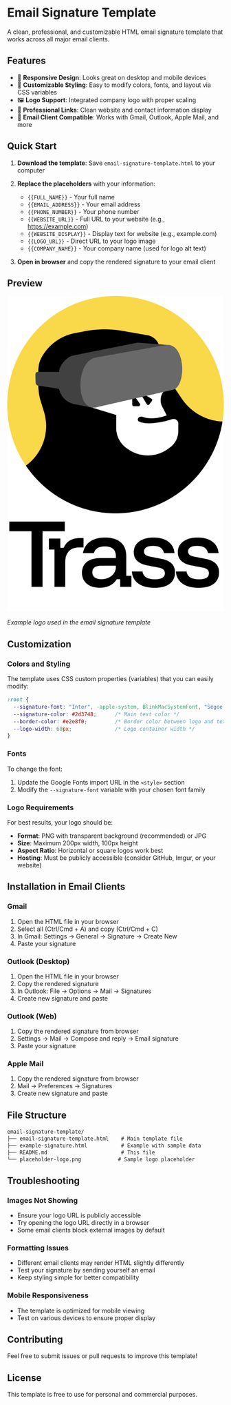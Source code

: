 # Email Signature Template

A clean, professional, and customizable HTML email signature template that works across all major email clients.

## Features

- 📱 **Responsive Design**: Looks great on desktop and mobile devices
- 🎨 **Customizable Styling**: Easy to modify colors, fonts, and layout via CSS variables
- 🖼️ **Logo Support**: Integrated company logo with proper scaling
- 🔗 **Professional Links**: Clean website and contact information display
- 📧 **Email Client Compatible**: Works with Gmail, Outlook, Apple Mail, and more

## Quick Start

1. **Download the template**: Save `email-signature-template.html` to your computer
2. **Replace the placeholders** with your information:
   - `{{FULL_NAME}}` - Your full name
   - `{{EMAIL_ADDRESS}}` - Your email address
   - `{{PHONE_NUMBER}}` - Your phone number
   - `{{WEBSITE_URL}}` - Full URL to your website (e.g., https://example.com)
   - `{{WEBSITE_DISPLAY}}` - Display text for website (e.g., example.com)
   - `{{LOGO_URL}}` - Direct URL to your logo image
   - `{{COMPANY_NAME}}` - Your company name (used for logo alt text)

3. **Open in browser** and copy the rendered signature to your email client

## Preview

![Trass Logo](./Trass%20Lockup%20Funnel.svg)

*Example logo used in the email signature template*

## Customization

### Colors and Styling

The template uses CSS custom properties (variables) that you can easily modify:

```css
:root {
  --signature-font: "Inter", -apple-system, BlinkMacSystemFont, "Segoe UI", sans-serif;
  --signature-color: #2d3748;      /* Main text color */
  --border-color: #e2e8f0;         /* Border color between logo and text */
  --logo-width: 60px;              /* Logo container width */
}
```

### Fonts

To change the font:
1. Update the Google Fonts import URL in the `<style>` section
2. Modify the `--signature-font` variable with your chosen font family

### Logo Requirements

For best results, your logo should be:
- **Format**: PNG with transparent background (recommended) or JPG
- **Size**: Maximum 200px width, 100px height
- **Aspect Ratio**: Horizontal or square logos work best
- **Hosting**: Must be publicly accessible (consider GitHub, Imgur, or your website)

## Installation in Email Clients

### Gmail
1. Open the HTML file in your browser
2. Select all (Ctrl/Cmd + A) and copy (Ctrl/Cmd + C)
3. In Gmail: Settings → General → Signature → Create New
4. Paste your signature

### Outlook (Desktop)
1. Open the HTML file in your browser
2. Copy the rendered signature
3. In Outlook: File → Options → Mail → Signatures
4. Create new signature and paste

### Outlook (Web)
1. Copy the rendered signature from browser
2. Settings → Mail → Compose and reply → Email signature
3. Paste your signature

### Apple Mail
1. Copy the rendered signature from browser
2. Mail → Preferences → Signatures
3. Create new signature and paste

## File Structure

```
email-signature-template/
├── email-signature-template.html    # Main template file
├── example-signature.html           # Example with sample data
├── README.md                        # This file
└── placeholder-logo.png            # Sample logo placeholder
```

## Troubleshooting

### Images Not Showing
- Ensure your logo URL is publicly accessible
- Try opening the logo URL directly in a browser
- Some email clients block external images by default

### Formatting Issues
- Different email clients may render HTML slightly differently
- Test your signature by sending yourself an email
- Keep styling simple for better compatibility

### Mobile Responsiveness
- The template is optimized for mobile viewing
- Test on various devices to ensure proper display

## Contributing

Feel free to submit issues or pull requests to improve this template!

## License

This template is free to use for personal and commercial purposes.
